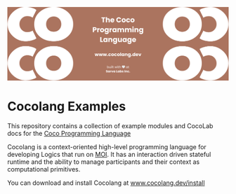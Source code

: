 ![banner](banner.png)

# Cocolang Examples

This repository contains a collection of example modules and CocoLab docs for the
[Coco Programming Language](https://www.cocolang.dev)

Cocolang is a context-oriented high-level programming language for
developing Logics that run on [MOI](https://www.moi.technology).
It has an interaction driven stateful runtime and the ability to
manage participants and their context as computational primitives.

You can download and install Cocolang at www.cocolang.dev/install
